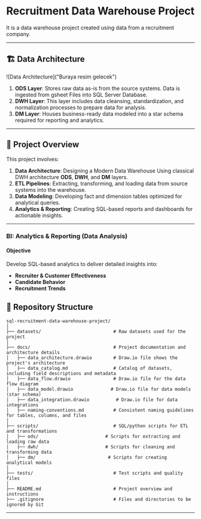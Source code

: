 # Recruitment Data Warehouse Project
It is a data warehouse project created using data from a recruitment company. 

---
## 🏗️ Data Architecture

![Data Architecture]("Buraya resim gelecek")

1. **ODS Layer**: Stores raw data as-is from the source systems. Data is ingested from gsheet Files into SQL Server Database.
2. **DWH Layer**: This layer includes data cleansing, standardization, and normalization processes to prepare data for analysis.
3. **DM Layer**: Houses business-ready data modeled into a star schema required for reporting and analytics.

---
## 📖 Project Overview

This project involves:

1. **Data Architecture**: Designing a Modern Data Warehouse Using classical DWH architecture **ODS**, **DWH**, and **DM** layers.
2. **ETL Pipelines**: Extracting, transforming, and loading data from source systems into the warehouse.
3. **Data Modeling**: Developing fact and dimension tables optimized for analytical queries.
4. **Analytics & Reporting**: Creating SQL-based reports and dashboards for actionable insights.

---

### BI: Analytics & Reporting (Data Analysis)

#### Objective
Develop SQL-based analytics to deliver detailed insights into:
- **Recruiter & Customer Effectiveness**
- **Candidate Behavior**
- **Recruitment Trends**

## 📂 Repository Structure
```
sql-recruitment-data-warehouse-project/
│
├── datasets/                           # Raw datasets used for the project
│
├── docs/                               # Project documentation and architecture details
│   ├── data_architecture.drawio        # Draw.io file shows the project's architecture
│   ├── data_catalog.md                 # Catalog of datasets, including field descriptions and metadata
│   ├── data_flow.drawio                # Draw.io file for the data flow diagram
│   ├── data_model.drawio              # Draw.io file for data models (star schema)
│   ├── data_integration.drawio          # Draw.io file for data integrations 
│   ├── naming-conventions.md           # Consistent naming guidelines for tables, columns, and files
│
├── scripts/                            # SQL/python scripts for ETL and transformations
│   ├── ods/                         # Scripts for extracting and loading raw data
│   ├── dwh/                         # Scripts for cleaning and transforming data
│   ├── dm/                           # Scripts for creating analytical models
│
├── tests/                              # Test scripts and quality files
│
├── README.md                           # Project overview and instructions
├── .gitignore                          # Files and directories to be ignored by Git
```
---
